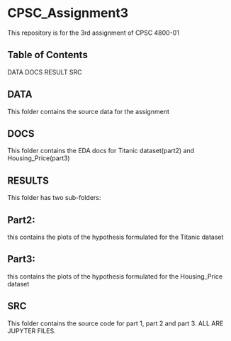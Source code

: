 # CPSC_Assignment3
This repository is for the 3rd assignment of CPSC 4800-01

## Table of Contents
DATA
DOCS
RESULT
SRC

## DATA
This folder contains the source data for the assignment

## DOCS
This folder contains the EDA docs for Titanic dataset(part2) and Housing_Price(part3)

## RESULTS
This folder has two sub-folders:
  ## Part2: 
  this contains the plots of the hypothesis formulated for the Titanic dataset
  ## Part3: 
  this contains the plots of the hypothesis formulated for the Housing_Price dataset

## SRC
This folder contains the source code for part 1, part 2 and part 3. ALL ARE JUPYTER FILES.
